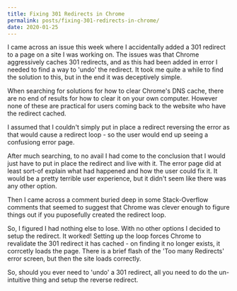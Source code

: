 ```yaml
---
title: Fixing 301 Redirects in Chrome
permalink: posts/fixing-301-redirects-in-chrome/
date: 2020-01-25
---
```


I came across an issue this week where I accidentally added a 301 redirect to a page on a site I was working on. The issues was that Chrome aggressively caches 301 redirects, and as this had been added in error I needed to find a way to 'undo' the redirect.  It took me quite a while to find the solution to this, but in the end it was deceptively simple. 

<!--more-->

When searching for solutions for how to clear Chrome's DNS cache, there are no end of results for how to clear it on your own computer.  However none of these are practical for users coming back to the website who have the redirect cached.

I assumed that I couldn't simply put in place a redirect reversing the error as that would cause a redirect loop - so the user would end up seeing a confusiong error page.  

After much searching, to no avail I had come to the conclusion that I would just have to put in place the redirect and live with it.  The error page did at least sort-of explain what had happened and how the user could fix it.  It would be a pretty terrible user experience, but it didn't seem like there was any other option.

Then I came across a comment buried deep in some Stack-Overflow comments that seemed to suggest that Chrome was clever enough to figure things out if you puposefully created the redirect loop.

So, I figured I had nothing else to lose. With no other options I decided to setup the redirect. It worked! Setting up the loop forces Chrome to revalidate the 301 redirect it has cached - on finding it no longer exists, it corrcetly loads the page.  There is a brief flash of the 'Too many Redirects' error screen, but then the site loads correctly.

So, should you ever need to 'undo' a 301 redirect, all you need to do the un-intuitive thing and setup the reverse redirect. 



